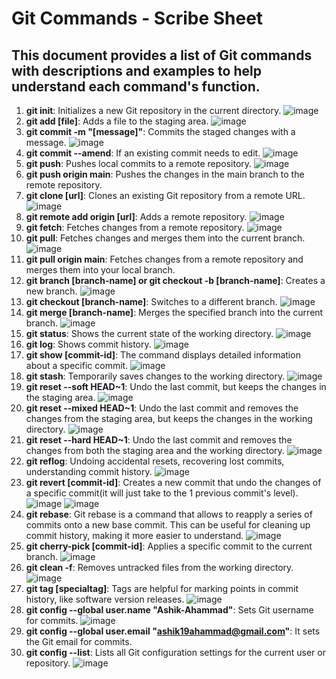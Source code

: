 # Git Commands - Scribe Sheet
## This document provides a list of Git commands with descriptions and examples to help understand each command's function.



1. **git init**: Initializes a new Git repository in the current directory. ![image](https://github.com/user-attachments/assets/6a6fa0bc-5c34-49f9-aab4-f90e89a92297)
2. **git add [file]**: Adds a file to the staging area. ![image](https://github.com/user-attachments/assets/d03488c8-aba2-450b-8c9f-89030abc1437)
3. **git commit -m "[message]"**: Commits the staged changes with a message. ![image](https://github.com/user-attachments/assets/78f0fde7-ab55-4024-874e-c94ddb56863e)
4. **git commit --amend**: If an existing commit needs to edit. ![image](https://github.com/user-attachments/assets/a74950c1-60ce-4642-a9b6-53fbe6c5e47c)
5. **git push**: Pushes local commits to a remote repository. ![image](https://github.com/user-attachments/assets/ed8e54de-a691-4f92-8ac1-70b40dbc11ab)
6. **git push origin main**: Pushes the changes in the main branch to the remote repository. 
7. **git clone [url]**: Clones an existing Git repository from a remote URL. ![image](https://github.com/user-attachments/assets/8a8459b9-f38b-4b1b-9465-4f90ba415fca)
8. **git remote add origin [url]**: Adds a remote repository. ![image](https://github.com/user-attachments/assets/54ebf799-029d-4ef1-bfcb-c24fa2a369b6)
9. **git fetch**: Fetches changes from a remote repository. ![image](https://github.com/user-attachments/assets/72169035-1a43-4fc2-a88d-d736a75a4cec)
10. **git pull**: Fetches changes and merges them into the current branch. ![image](https://github.com/user-attachments/assets/73a7d615-eb7c-4e3e-aa3b-f3a4b9325287)
11. **git pull origin main**: Fetches changes from a remote repository and merges them into your local branch.
13. **git branch [branch-name] or git checkout -b [branch-name]**: Creates a new branch. ![image](https://github.com/user-attachments/assets/dcd384d0-e358-4965-85aa-52e9643ea2c5)
14. **git checkout [branch-name]**: Switches to a different branch. ![image](https://github.com/user-attachments/assets/a61eb3d5-08e3-438b-90a0-cbb48da410a6)
15. **git merge [branch-name]**: Merges the specified branch into the current branch. ![image](https://github.com/user-attachments/assets/b460cdba-3350-4f2f-aa6e-25e3cedb330f)
16. **git status**: Shows the current state of the working directory. ![image](https://github.com/user-attachments/assets/ed91a299-bed1-43f8-ad05-46547d91111e)
17. **git log**: Shows commit history. ![image](https://github.com/user-attachments/assets/3f841a13-91c2-4d6c-bf08-f3062ff50419)
18. **git show [commit-id]**: The command displays detailed information about a specific commit. ![image](https://github.com/user-attachments/assets/0c9d6c9b-bdd1-4c9d-a457-9feb07a72d1c)
19. **git stash**: Temporarily saves changes to the working directory. ![image](https://github.com/user-attachments/assets/ce90544a-b12c-40a4-a4bb-4bc0ba4c4e42)
20. **git reset --soft HEAD~1**: Undo the last commit, but keeps the changes in the staging area. ![image](https://github.com/user-attachments/assets/76364238-22e7-4edf-b4d6-409fd967e943)
21. **git reset --mixed HEAD~1**: Undo the last commit and removes the changes from the staging area, but keeps the changes in the working directory. ![image](https://github.com/user-attachments/assets/a7226af2-56ad-4f78-9e0c-fa6029cc046a)
22. **git reset --hard HEAD~1**: Undo the last commit and removes the changes from both the staging area and the working directory. ![image](https://github.com/user-attachments/assets/75ba5325-fa85-4c8a-96dc-656925458c5a)
23. **git reflog**: Undoing accidental resets, recovering lost commits, understanding commit history. ![image](https://github.com/user-attachments/assets/b38d5124-efca-49da-b806-4e37c01c2f01)
24. **git revert [commit-id]**: Creates a new commit that undo the changes of a specific commit(it will just take to the 1 previous commit's level). ![image](https://github.com/user-attachments/assets/8052ec82-07ff-44b3-8c58-41b1c399d531)  ![image](https://github.com/user-attachments/assets/371c9149-fa58-441e-aaf9-cd56d716b31a)
25. **git rebase**: Git rebase is a command that allows to reapply a series of commits onto a new base commit. This can be useful for cleaning up commit history, making it more easier to understand. ![image](https://github.com/user-attachments/assets/a624ca53-66f5-4e85-b1d9-d1c06955f458) 
26. **git cherry-pick [commit-id]**: Applies a specific commit to the current branch. ![image](https://github.com/user-attachments/assets/21d9716e-e7c8-4b48-8735-d1c2e008eb3a)
27. **git clean -f**: Removes untracked files from the working directory. ![image](https://github.com/user-attachments/assets/9b46e112-7b32-45b7-87e5-3eb989c8ba18)
28. **git tag [specialtag]**: Tags are helpful for marking points in commit history, like software version releases. ![image](https://github.com/user-attachments/assets/2f8de103-79b0-47e2-be14-56b0a73c03a7)
29. **git config --global user.name "Ashik-Ahammad"**: Sets Git username for commits.
![image](https://github.com/user-attachments/assets/02285f9b-0de3-4ffb-b504-01a962c04d1c)
30. **git config --global user.email "ashik19ahammad@gmail.com"**: It sets the Git email for commits.
31. **git config --list**: Lists all Git configuration settings for the current user or repository. ![image](https://github.com/user-attachments/assets/edb6ce4e-2260-4e72-8076-ac55d18e7453)


